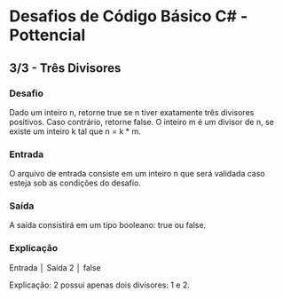 # Desafios de Código Básico C# - Pottencial
## 3/3 - Três Divisores

### Desafio
Dado um inteiro n, retorne true se n tiver exatamente três divisores positivos. Caso contrário, retorne false. O inteiro m é um divisor de n, se existe um inteiro k tal que n = k * m. 

### Entrada
O arquivo de entrada consiste em um inteiro n que será validada caso esteja sob as condições do desafio.

### Saída
A saída consistirá em um tipo booleano: true ou false.

### Explicação
Entrada	 │   Saída
2	     │   false

Explicação: 2 possui apenas dois divisores: 1 e 2.